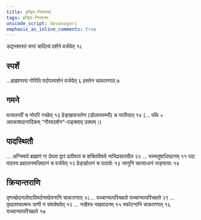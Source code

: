 ```yaml
---
title: इन्द्रिय-नियमनम्
tags: इन्द्रिय-नियमनम्
unicode_script: devanagari
emphasis_as_inline_comments: true
---
```


उद्यन्तमस्तं यन्तं चादित्यं दर्शने वर्जयेत् १८

## स्पर्शे
…ब्राह्मणस्य गोरिति पदोपस्पर्शनं वर्जयेत् ६  हस्तेन चाकारणात् ७ 

## गमने
वत्सतन्तीं च नोपरि गच्छेत् १३ प्रेङ्खावन्तरेण (डोलास्तम्भौ) च नातीयात् १४ (… पथि + अवकाशदानादिकम् "गौरवदर्शन"-पङ्क्ताव् उक्तम्।)

## पादस्थितौ 
… अग्निमपो ब्राह्मणं गा देवता द्वारं प्रतीवातं च शक्तिविषये नाभिप्रसारयीत २२ … भस्मतुषाधिष्ठानम् ११ पदा पादस्य प्रक्षालनमधिष्ठानं च वर्जयेत् १२ प्रेङ्खोलनं च पादयोः १३ जानुनि चात्याधानं जङ्घायाः १४ 

## क्रियान्तराणि 
तृणच्छेदनलोष्टविमर्दनाष्ठेवनानि चाकारणात् २८… यच्चान्यत्परिचक्षते यच्चान्यत्परिचक्षते २९ … पृष्ठतश्चात्मनः पाणी न संश्लेषयेत् १२ … नखैश्च नखवादनम् १५ स्फोटनानि चाकारणात् १६  यच्चान्यत्परिचक्षते १७


